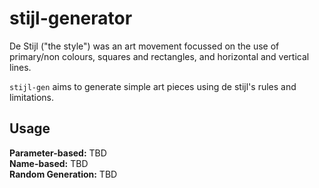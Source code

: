 # stijl-generator
De Stijl ("the style") was an art movement focussed on the use of primary/non colours, squares and rectangles, and horizontal and vertical lines.

`stijl-gen` aims to generate simple art pieces using de stijl's rules and limitations.

## Usage
**Parameter-based:** TBD  
**Name-based:** TBD  
**Random Generation:** TBD  